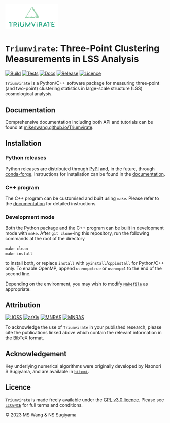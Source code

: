 <img src="https://github.com/MikeSWang/Triumvirate/raw/main/docs/source/_static/Triumvirate.png" alt=Triumvirate-Logo width=33%>

# `Triumvirate`: Three-Point Clustering Measurements in LSS Analysis

[![Build](
https://github.com/MikeSWang/Triumvirate/actions/workflows/build.yml/badge.svg?branch=main
)](https://github.com/MikeSWang/Triumvirate/actions/workflows/build.yml)
[![Tests](
https://github.com/MikeSWang/Triumvirate/actions/workflows/tests.yml/badge.svg?branch=main
)](https://github.com/MikeSWang/Triumvirate/actions/workflows/tests.yml)
[![Docs](
https://readthedocs.org/projects/triumvirate/badge/?version=latest
)](https://triumvirate.readthedocs.io/en/latest)
[![Release](
https://img.shields.io/github/v/release/MikeSWang/Triumvirate?label=release&style=flat-square
)](https://github.com/MikeSWang/Triumvirate/releases/latest)
[![Licence](
https://img.shields.io/badge/licence-GPLv3-informational?style=flat-square
)](https://github.com/MikeSWang/Triumvirate/tree/main/LICENCE)

`Triumvirate` is a Python/C++ software package for measuring three-point (and
two-point) clustering statistics in large-scale structure (LSS) cosmological
analysis.


## Documentation

Comprehensive documentation including both API and tutorials can be found at
[mikeswang.github.io/Triumvirate](https://mikeswang.github.io/Triumvirate).


## Installation

### Python releases

Python releases are distributed through [PyPI](https://pypi.org/project/Triumvirate/)
and, in the future, through [conda-forge](https://anaconda.org/conda-forge).
Instructions for installation can be found in the
[documentation](https://triumvirate.readthedocs.io/en/latest/install.html).

### C++ program

The C++ program can be customised and built using `make`. Please refer to the
[documentation](https://triumvirate.readthedocs.io/en/latest/install.html)
for detailed instructions.

### Development mode

Both the Python package and the C++ program can be built in development
mode with `make`. After `git clone`-ing this repository, run the following
commands at the root of the directory
```
make clean
make install
```
to install both, or replace `install` with `pyinstall`/`cppinstall` for
Python/C++ only. To enable OpenMP, append `useomp=true` or `useomp=1`
to the end of the second line.

Depending on the environment, you may wish to modify [`Makefile`](
https://github.com/MikeSWang/Triumvirate/tree/main/Makefile) as appropriate.


## Attribution

[![JOSS](
https://joss.theoj.org/papers/?/status.svg
)](https://joss.theoj.org/papers/?)
[![arXiv](
https://img.shields.io/badge/arXiv-yymm.%3F-important?style=flat-square
)](https://arxiv.org/abs/?.?)
[![MNRAS](
https://img.shields.io/badge/doi-10.1093%2Fmnras%2Fsty3249-blue?style=flat-square
)](https://doi.org/10.1093/mnras/sty3249)
[![MNRAS](
https://img.shields.io/badge/doi-10.1093%2Fmnras%2Fstx2333-blue?style=flat-square
)](https://doi.org/10.1093/mnras/stx2333)

To acknowledge the use of `Triumvirate` in your published research, please
cite the publications linked above which contain the relevant information
in the BibTeX format.


## Acknowledgement

Key underlying numerical algorithms were originally developed by
Naonori S Sugiyama, and are available in [`hitomi`](https://github.com/naonori/hitomi).


## Licence

`Triumvirate` is made freely available under the [GPL v3.0 licence](
https://www.gnu.org/licenses/gpl-3.0.en.html). Please see [`LICENCE`](
https://github.com/MikeSWang/Triumvirate/tree/main/Makefile) for full
terms and conditions.

&copy; 2023 MS Wang & NS Sugiyama
